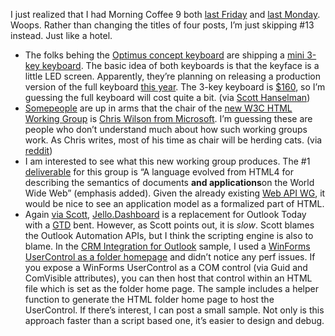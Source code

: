 I just realized that I had Morning Coffee 9 both [last
Friday](http://devhawk.net/2007/01/12/Late+Morning+Coffee+9.aspx) and
[last Monday](http://devhawk.net/2007/01/15/Morning+Coffee+9.aspx).
Woops. Rather than changing the titles of four posts, I’m just skipping
\#13 instead. Just like a hotel.

-   The folks behing the [Optimus concept
    keyboard](http://www.artlebedev.com/everything/optimus/) are
    shipping a [mini 3-key
    keyboard](http://www.artlebedev.com/everything/optimus-mini/). The
    basic idea of both keyboards is that the keyface is a little LED
    screen. Apparently, they’re planning on releasing a production
    version of the full keyboard [this
    year](http://www.artlebedev.com/everything/optimus/answers/). The
    3-key keyboard is
    [\$160](http://store.artlebedev.com/catalog/computer_add-ons/optimus-mini-three/),
    so I’m guessing the full keyboard will cost quite a bit. (via [Scott
    Hanselman](http://www.hanselman.com/blog/OptimusMiniThreeKeyboardAndWindowsVistaSideShow.aspx))
-   [Some](http://www.456bereastreet.com/archive/200701/new_w3c_html_working_group_chaired_by_microsoft/)[people](http://glazman.org/weblog/dotclear/index.php?2007/01/11/2420-future-of-the-html-wg-3)
    are up in arms that the chair of the [new W3C HTML Working
    Group](http://www.w3.org/2006/11/HTML-WG-charter.html) is [Chris
    Wilson from
    Microsoft](http://blogs.msdn.com/cwilso/archive/2007/01/10/you-me-and-the-w3c-aka-reinventing-html.aspx).
    I’m guessing these are people who don’t understand much about how
    such working groups work. As Chris writes, most of his time as chair
    will be herding cats. (via [reddit](http://programming.reddit.com/))
-   I am interested to see what this new working group produces. The \#1
    [deliverable](http://www.w3.org/2006/11/HTML-WG-charter.html#deliverables) for
    this group is “A language evolved from HTML4 for describing the
    semantics of documents **and applications**on the World Wide Web”
    (emphasis added). Given the already existing [Web API
    WG](http://www.w3.org/2006/webapi/), it would be nice to see an
    application model as a formalized part of HTML.
-   Again [via
    Scott](http://www.hanselman.com/blog/ImprovingOutlookTodayWithJelloDashboard.aspx),
    [Jello.Dashboard](http://jello.wordpress.com/) is a replacement for
    Outlook Today with a [GTD](http://www.davidco.com/what_is_gtd.php)
    bent. However, as Scott points out, it is *slow*. Scott blames the
    Outlook Automation APIs, but I think the scripting engine is also to
    blame. In the [CRM Integration for
    Outlook](http://devhawk.net/2006/01/10/Outlook+Integration+Sample.aspx)
    sample, I used a [WinForms UserControl as a folder
    homepage](http://msdn2.microsoft.com/en-us/library/aa479345.aspx#otlkcustinentapp_topic9)
    and didn’t notice any perf issues. If you expose a WinForms
    UserControl as a COM control (via Guid and ComVisible attributes),
    you can then host that control within an HTML file which is set as
    the folder home page. The sample includes a helper function to
    generate the HTML folder home page to host the UserControl. If
    there’s interest, I can post a small sample. Not only is this
    approach faster than a script based one, it’s easier to design and
    debug.

